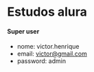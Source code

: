 # Estudos alura


#### Super user

- nome: victor.henrique
- email: victor@gmail.com
- password: admin
